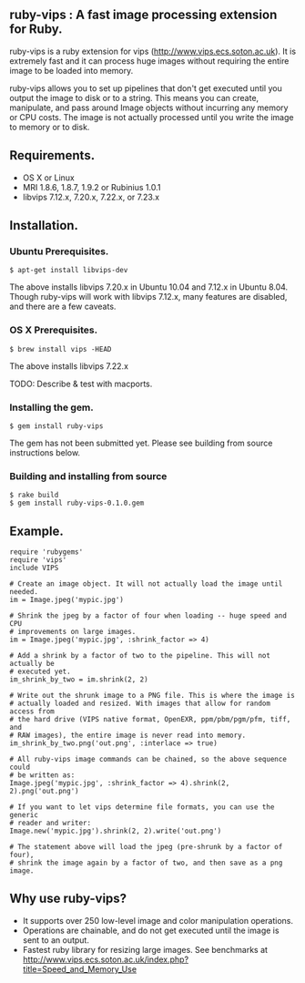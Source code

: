 ## ruby-vips : A fast image processing extension for Ruby.

ruby-vips is a ruby extension for vips (http://www.vips.ecs.soton.ac.uk). It is
extremely fast and it can process huge images without requiring the entire image
to be loaded into memory.

ruby-vips allows you to set up pipelines that don't get executed until you
output the image to disk or to a string. This means you can create,
manipulate, and pass around Image objects without incurring any memory or CPU
costs. The image is not actually processed until you write the image to memory
or to disk.

## Requirements.

  * OS X or Linux
  * MRI 1.8.6, 1.8.7, 1.9.2 or Rubinius 1.0.1
  * libvips 7.12.x, 7.20.x, 7.22.x, or 7.23.x

## Installation.

### Ubuntu Prerequisites.

    $ apt-get install libvips-dev

The above installs libvips 7.20.x in Ubuntu 10.04 and 7.12.x in Ubuntu 8.04.
Though ruby-vips will work with libvips 7.12.x, many features are disabled, and
there are a few caveats.

### OS X Prerequisites.

    $ brew install vips -HEAD

The above installs libvips 7.22.x

TODO: Describe & test with macports.

### Installing the gem.

    $ gem install ruby-vips

The gem has not been submitted yet. Please see building from source instructions
below.

### Building and installing from source

    $ rake build
    $ gem install ruby-vips-0.1.0.gem

## Example.

    require 'rubygems'
    require 'vips'
    include VIPS

    # Create an image object. It will not actually load the image until needed.
    im = Image.jpeg('mypic.jpg')

    # Shrink the jpeg by a factor of four when loading -- huge speed and CPU
    # improvements on large images.
    im = Image.jpeg('mypic.jpg', :shrink_factor => 4)

    # Add a shrink by a factor of two to the pipeline. This will not actually be
    # executed yet.
    im_shrink_by_two = im.shrink(2, 2)

    # Write out the shrunk image to a PNG file. This is where the image is
    # actually loaded and resized. With images that allow for random access from
    # the hard drive (VIPS native format, OpenEXR, ppm/pbm/pgm/pfm, tiff, and
    # RAW images), the entire image is never read into memory.
    im_shrink_by_two.png('out.png', :interlace => true)

    # All ruby-vips image commands can be chained, so the above sequence could
    # be written as:
    Image.jpeg('mypic.jpg', :shrink_factor => 4).shrink(2, 2).png('out.png')

    # If you want to let vips determine file formats, you can use the generic
    # reader and writer:
    Image.new('mypic.jpg').shrink(2, 2).write('out.png')

    # The statement above will load the jpeg (pre-shrunk by a factor of four),
    # shrink the image again by a factor of two, and then save as a png image.

## Why use ruby-vips?

  - It supports over 250 low-level image and color manipulation operations.
  - Operations are chainable, and do not get executed until the image is sent to
    an output.
  - Fastest ruby library for resizing large images. See benchmarks at
    http://www.vips.ecs.soton.ac.uk/index.php?title=Speed_and_Memory_Use
